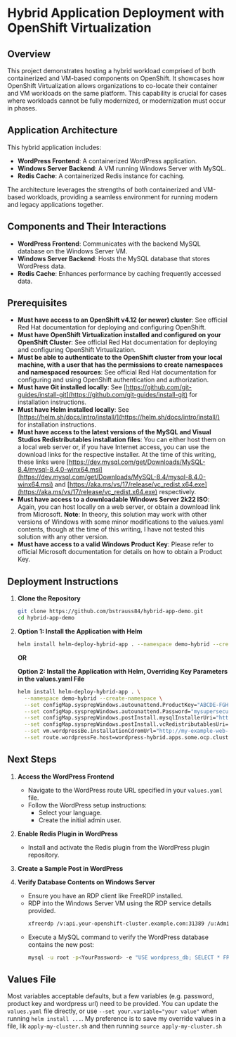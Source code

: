 
# Hybrid Application Deployment with OpenShift Virtualization

## Overview

This project demonstrates hosting a hybrid workload comprised of both containerized and VM-based components on OpenShift. It showcases how OpenShift Virtualization allows organizations to co-locate their container and VM workloads on the same platform. This capability is crucial for cases where workloads cannot be fully modernized, or modernization must occur in phases.

## Application Architecture

This hybrid application includes:
- **WordPress Frontend**: A containerized WordPress application.
- **Windows Server Backend**: A VM running Windows Server with MySQL.
- **Redis Cache**: A containerized Redis instance for caching.

The architecture leverages the strengths of both containerized and VM-based workloads, providing a seamless environment for running modern and legacy applications together.

## Components and Their Interactions

- **WordPress Frontend**: Communicates with the backend MySQL database on the Windows Server VM.
- **Windows Server Backend**: Hosts the MySQL database that stores WordPress data.
- **Redis Cache**: Enhances performance by caching frequently accessed data.

## Prerequisites

- **Must have access to an OpenShift v4.12 (or newer) cluster**: See official Red Hat documentation for deploying and configuring OpenShift.
- **Must have OpenShift Virtualization installed and configured on your OpenShift Cluster**: See official Red Hat documentation for deploying and configuring OpenShift Virtualization.
- **Must be able to authenticate to the OpenShift cluster from your local machine, with a user that has the permissions to create namespaces and namespaced resources**: See official Red Hat documentation for configuring and using OpenShift authentication and authorization. 
- **Must have Git installed locally**: See [https://github.com/git-guides/install-git](https://github.com/git-guides/install-git) for installation instructions.
- **Must have Helm installed locally**: See [https://helm.sh/docs/intro/install/](https://helm.sh/docs/intro/install/) for installation instructions.
- **Must have access to the latest versions of the MySQL and Visual Studios Redistributables installation files**: You can either host them on a local web server or, if you have Internet access, you can use the download links for the respective installer.  At the time of this writing, these links were [https://dev.mysql.com/get/Downloads/MySQL-8.4/mysql-8.4.0-winx64.msi](https://dev.mysql.com/get/Downloads/MySQL-8.4/mysql-8.4.0-winx64.msi) and [https://aka.ms/vs/17/release/vc_redist.x64.exe](https://aka.ms/vs/17/release/vc_redist.x64.exe) respectively.
- **Must have access to a downloadable Windows Server 2k22 ISO**: Again, you can host locally on a web server, or obtain a download link from Microsoft.
  **Note**: In theory, this solution may work with other versions of Windows with some minor modifications to the values.yaml contents, though at the time of this writing, I have not tested this solution with any other version.
- **Must have access to a valid Windows Product Key**: Please refer to official Microsoft documentation for details on how to obtain a Product Key.

## Deployment Instructions

1. **Clone the Repository**
    ```sh
    git clone https://github.com/bstrauss84/hybrid-app-demo.git
    cd hybrid-app-demo
    ```

2. **Option 1: Install the Application with Helm**
    ```sh
    helm install helm-deploy-hybrid-app . --namespace demo-hybrid --create-namespace
    ```

    **OR**

   **Option 2: Install the Application with Helm, Overriding Key Parameters in the values.yaml File**
    ```sh
    helm install helm-deploy-hybrid-app . \
      --namespace demo-hybrid --create-namespace \
      --set configMap.sysprepWindows.autounattend.ProductKey="ABCDE-FGHIJ-KLMNO-PQRST-UVWXY" \
      --set configMap.sysprepWindows.autounattend.Password="mysupersecurepassword1" \
      --set configMap.sysprepWindows.postInstall.mysqlInstallerUri="https://dev.mysql.com/get/Downloads/MySQL-8.4/mysql-8.4.0-winx64.msi" \
      --set configMap.sysprepWindows.postInstall.vcRedistributablesUri="https://aka.ms/vs/17/release/vc_redist.x64.exe" \
      --set vm.wordpressBe.installationCdromUrl="http://my-example-web-server.com/win2022.iso" \
      --set route.wordpressFe.host=wordpress-hybrid.apps.some.ocp.cluster.com
    ```

## Next Steps

1. **Access the WordPress Frontend**
    - Navigate to the WordPress route URL specified in your `values.yaml` file.
    - Follow the WordPress setup instructions:
        - Select your language.
        - Create the initial admin user.
        
2. **Enable Redis Plugin in WordPress**
    - Install and activate the Redis plugin from the WordPress plugin repository.

3. **Create a Sample Post in WordPress**

4. **Verify Database Contents on Windows Server**
    - Ensure you have an RDP client like FreeRDP installed.
    - RDP into the Windows Server VM using the RDP service details provided.
        ```sh
        xfreerdp /v:api.your-openshift-cluster.example.com:31389 /u:Administrator /p:<your password> +dynamic-resolution +clipboard
        ```
    - Execute a MySQL command to verify the WordPress database contains the new post:
        ```sh
        mysql -u root -p<YourPassword> -e "USE wordpress_db; SELECT * FROM wp_posts;"
        ```

## Values File

Most variables acceptable defaults, but a few variables (e.g. password, product key and wordpress url) need to be provided.
You can update the `values.yaml` file directly, or use `--set your.variable="your value"` when running `helm install ...`.
My preference is to save my override values in a file, lik `apply-my-cluster.sh` and then running `source apply-my-cluster.sh`